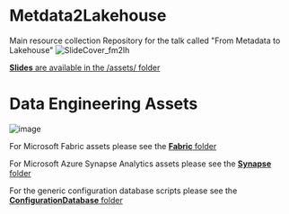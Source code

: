 # Metdata2Lakehouse
Main resource collection Repository for the talk called "From Metadata to Lakehouse"
![SlideCover_fm2lh](https://github.com/Andreas-bersgtedt/Metdata2Lakehouse/assets/68328670/150ae5c2-7020-489a-a619-4d1e97da1371)


[**Slides** are available in the /assets/ folder](./assets/From_Metadata_2_Lakehouse.pdf)

# Data Engineering Assets

![image](https://github.com/Andreas-bersgtedt/Metdata2Lakehouse/assets/68328670/fef9d3a0-70df-43e0-9380-eb51b5405457)



For Microsoft Fabric assets please see the [**Fabric** folder](./assets/Fabric/)

For Microsoft Azure Synapse Analytics assets please see the [**Synapse** folder](./assets/Synapse/)

For the generic configuration database scripts please see the [**ConfigurationDatabase** folder](./assets/ConfigurationDatabase/)



